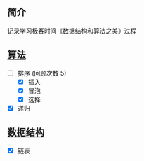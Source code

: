 ## 简介

记录学习极客时间《数据结构和算法之美》过程

## [算法](./algorithm)

- [ ] 排序 (回顾次数 5)
  - [x] 插入
  - [x] 冒泡
  - [x] 选择
- [x] 递归

## [数据结构](./dataStructure)

- [x] 链表
